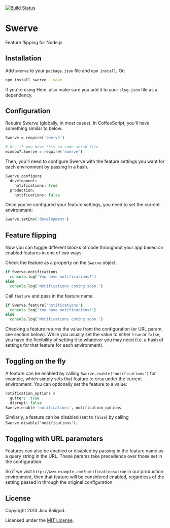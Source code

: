 [![Build Status](https://travis-ci.org/jico/swerve.png?branch=master)](https://travis-ci.org/jico/swerve)

# Swerve

Feature flipping for Node.js

## Installation

Add `swerve` to your `package.json` file and `npm install`. Or:

```bash
npm install swerve --save
```

If you're using Hem, also make sure you add it to your `slug.json` file as a
dependency.

## Configuration

Require Swerve (globally, in most cases). In CoffeeScript, you'll have something
similar to below.

```coffeescript
Swerve = require('swerve')

# Or, if you have this in some setup file
window?.Swerve = require('swerve')
```

Then, you'll need to configure Swerve with the feature settings you want for
each environment by passing in a hash.

```coffeescript
Swerve.configure
  development:
    notifications: true
  production:
    notifications: false
```

Once you've configured your feature settings, you need to set the current environment:

```coffeescript
Swerve.setEnv('development')
```

## Feature flipping

Now you can toggle different blocks of code throughout your app based on enabled
features in one of two ways:

Check the feature as a property on the `Swerve` object.
```coffeescript
if Swerve.notifications
  console.log('You have notifications!')
else
  console.log('Notifications coming soon.')
```

Call `feature` and pass in the feature name.
```coffeescript
if Swerve.feature('notifications')
  console.log('You have notifications!')
else
  console.log('Notifications coming soon.')
```

Checking a feature returns the value from the configuration (or URL param, see
section below). While you usually set the value to either `true` or `false`, you
have the flexibility of setting it to whatever you may need (i.e. a hash of
settings for that feature for each environment).

## Toggling on the fly

A feature can be enabled by calling `Swerve.enable('notifications')` for
example, which simply sets that feature to `true` under the current environment.
You can optionally set the feature to a value:

```coffeescript
notification_options =
  gutter:  true
  disrupt: false
Swerve.enable 'notifications', notification_options
```

Similarly, a feature can be disabled (set to `false`) by calling
`Swerve.disable('notifications')`.

## Toggling with URL parameters

Features can also be enabled or disabled by passing in the feature name as a
query string in the URL. These params take precedence over those set in the
configuration.

So if we visit `http://www.example.com?notifications=true` in our production
environment, then that feature will be considered enabled, regardless of the
setting passed in through the original configuration.

## License

Copyright 2013 Jico Baligod.

Licensed under the [MIT License](http://github.com/jico/swerve/raw/master/LICENSE).
